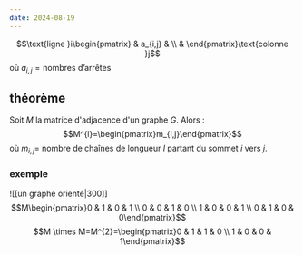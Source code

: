 ```yaml
---
date: 2024-08-19
---
```

$$\text{ligne }i\begin{pmatrix} & a_{i,j} &  \\
 & \end{pmatrix}\text{colonne }j$$ où $a_{i,j}= \text{nombres d'arrêtes}$
## théorème
Soit $M$ la matrice d'adjacence d'un graphe $G$. Alors : $$M^{l}=\begin{pmatrix}m_{i,j}\end{pmatrix}$$ 
où $m_{i,j}=$ nombre de chaînes de longueur $l$ partant du sommet $i$ vers $j$.

### exemple 
![[un graphe orienté|300]]
$$M\begin{pmatrix}0 & 1 & 0 & 1 \\
0 & 0 & 1 & 0 \\
1 & 0 & 0 & 1 \\
0 & 1 & 0 & 0\end{pmatrix}$$
$$M \times M=M^{2}=\begin{pmatrix}0 & 1 & 1 & 0 \\
1 & 0 & 0 & 1\end{pmatrix}$$